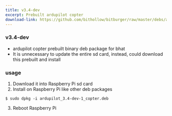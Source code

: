 ```yaml
---
title: v3.4-dev
excerpt: Prebuilt ardupilot copter
download-link: https://github.com/bithollow/bitburger/raw/master/debs/ardupilot_3.4-dev-1_copter.deb
---
```


### v3.4-dev
- ardupilot copter prebuilt binary deb package for bhat
- It is unnecessary to update the entire sd card, instead, could download this prebuilt and install

### usage
1. Download it into Raspberry Pi sd card
2. Install on Raspberry Pi like other deb packages
  ```shell
  $ sudo dpkg -i ardupilot_3.4-dev-1_copter.deb
  ```
3. Reboot Raspberry Pi
